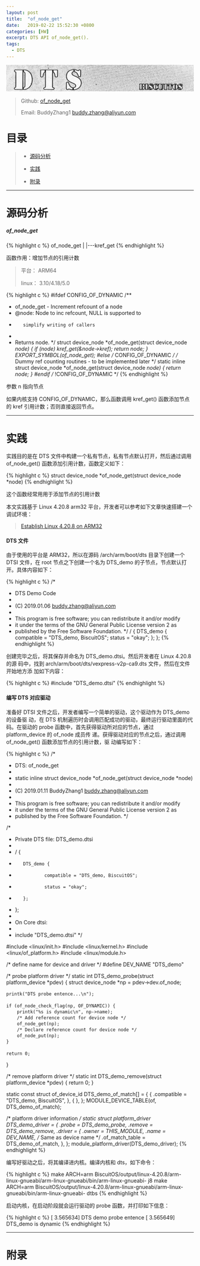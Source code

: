 ```yaml
---
layout: post
title:  "of_node_get"
date:   2019-02-22 15:52:30 +0800
categories: [HW]
excerpt: DTS API of_node_get().
tags:
  - DTS
---
```


![DTS](/assets/PDB/BiscuitOS/kernel/DEV000106.jpg)

> Github: [of_node_get](https://github.com/BiscuitOS/HardStack/tree/master/Device-Tree/kernel/API/of_node_get)
>
> Email: BuddyZhang1 <buddy.zhang@aliyun.com>

# 目录

> - [源码分析](#源码分析)
>
> - [实践](#实践)
>
> - [附录](#附录)

-----------------------------------

# <span id="源码分析">源码分析</span>

##### of_node_get

{% highlight c %}
of_node_get
|
|---kref_get
{% endhighlight %}

函数作用：增加节点的引用计数

> 平台： ARM64
>
> linux： 3.10/4.18/5.0

{% highlight c %}
#ifdef CONFIG_OF_DYNAMIC
/**
*    of_node_get - Increment refcount of a node
*    @node:    Node to inc refcount, NULL is supported to
*        simplify writing of callers
*
*    Returns node.
*/
struct device_node *of_node_get(struct device_node *node)
{
    if (node)
        kref_get(&node->kref);
    return node;
}
EXPORT_SYMBOL(of_node_get);
#else /* CONFIG_OF_DYNAMIC */
/* Dummy ref counting routines - to be implemented later */
static inline struct device_node *of_node_get(struct device_node *node)
{
    return node;
}
#endif /* !CONFIG_OF_DYNAMIC */
{% endhighlight %}

参数 n 指向节点

如果内核支持 CONFIG_OF_DYNAMIC，那么函数调用 kref_get() 函数添加节点的 kref 
引用计数；否则直接返回节点。

-----------------------------------------------

# <span id="实践">实践</span>

实践目的是在 DTS 文件中构建一个私有节点，私有节点默认打开，然后通过调用 
of_node_get() 函数添加引用计数，函数定义如下：

{% highlight c %}
struct device_node *of_node_get(struct device_node *node)
{% endhighlight %}

这个函数经常用用于添加节点的引用计数

本文实践基于 Linux 4.20.8 arm32 平台，开发者可以参考如下文章快速搭建一个
调试环境：

> [Establish Linux 4.20.8 on ARM32](/blog/Linux-4.20.8-arm32-Usermanual/)

#### DTS 文件

由于使用的平台是 ARM32，所以在源码 /arch/arm/boot/dts 目录下创建一个 DTSI 文件，在 root 节点之下创建一个名为 DTS_demo 的子节点，节点默认打开。具体内容如下：

{% highlight c %}
/*
 * DTS Demo Code
 *
 * (C) 2019.01.06 <buddy.zhang@aliyun.com>
 *
 * This program is free software; you can redistribute it and/or modify
 * it under the terms of the GNU General Public License version 2 as
 * published by the Free Software Foundation.
 */
/ {
        DTS_demo {
                compatible = "DTS_demo, BiscuitOS";
                status = "okay";
        };
};
{% endhighlight %}

创建完毕之后，将其保存并命名为 DTS_demo.dtsi。然后开发者在 Linux 4.20.8 的源
码中，找到 arch/arm/boot/dts/vexpress-v2p-ca9.dts 文件，然后在文件开始地方添
加如下内容：

{% highlight c %}
#include "DTS_demo.dtsi"
{% endhighlight %}

#### 编写 DTS 对应驱动

准备好 DTSI 文件之后，开发者编写一个简单的驱动，这个驱动作为 DTS_demo 的设备驱
动，在 DTS 机制遍历时会调用匹配成功的驱动，最终运行驱动里面的代码。在驱动的 
probe 函数中，首先获得驱动所对应的节点，通过 platform_device 的 of_node 成员传
递。获得驱动对应的节点之后，通过调用 of_node_get() 函数添加节点的引用计数，驱
动编写如下：

{% highlight c %}
/*
 * DTS: of_node_get
 *
 * static inline struct device_node *of_node_get(struct device_node *node)
 *
 * (C) 2019.01.11 BuddyZhang1 <buddy.zhang@aliyun.com>
 *
 * This program is free software; you can redistribute it and/or modify
 * it under the terms of the GNU General Public License version 2 as
 * published by the Free Software Foundation.
 */

/*
 * Private DTS file: DTS_demo.dtsi
 *
 * / {
 *        DTS_demo {
 *                compatible = "DTS_demo, BiscuitOS";
 *                status = "okay";
 *        };
 * };
 *
 * On Core dtsi:
 * 
 * include "DTS_demo.dtsi"
 */

#include <linux/init.h>
#include <linux/kernel.h>
#include <linux/of_platform.h>
#include <linux/module.h>

/* define name for device and driver */
#define DEV_NAME "DTS_demo"

/* probe platform driver */
static int DTS_demo_probe(struct platform_device *pdev)
{
    struct device_node *np = pdev->dev.of_node;

    printk("DTS probe entence...\n");

    if (of_node_check_flag(np, OF_DYNAMIC)) {
        printk("%s is dynamic\n", np->name);
        /* Add reference count for device node */
        of_node_get(np);
        /* Declare reference count for device node */
        of_node_put(np);
    }

    return 0;
}

/* remove platform driver */
static int DTS_demo_remove(struct platform_device *pdev)
{
    return 0;
}

static const struct of_device_id DTS_demo_of_match[] = {
    { .compatible = "DTS_demo, BiscuitOS",  },
    { },
};
MODULE_DEVICE_TABLE(of, DTS_demo_of_match);

/* platform driver information */
static struct platform_driver DTS_demo_driver = {
    .probe  = DTS_demo_probe,
    .remove = DTS_demo_remove,
    .driver = {
        .owner = THIS_MODULE,
        .name = DEV_NAME, /* Same as device name */
        .of_match_table = DTS_demo_of_match,
    },
};
module_platform_driver(DTS_demo_driver);
{% endhighlight %}

编写好驱动之后，将其编译进内核。编译内核和 dts，如下命令：

{% highlight c %}
make ARCH=arm BiscuitOS/output/linux-4.20.8/arm-linux-gnueabi/arm-linux-gnueabi/bin/arm-linux-gnueabi- j8
make ARCH=arm BiscuitOS/output/linux-4.20.8/arm-linux-gnueabi/arm-linux-gnueabi/bin/arm-linux-gnueabi- dtbs
{% endhighlight %}

启动内核，在启动阶段就会运行驱动的 probe 函数，并打印如下信息：

{% highlight c %}
[    3.565634] DTS demo probe entence
[    3.565649] DTS_demo is dynamic
{% endhighlight %}

-----------------------------------------------

# <span id="附录">附录</span>


